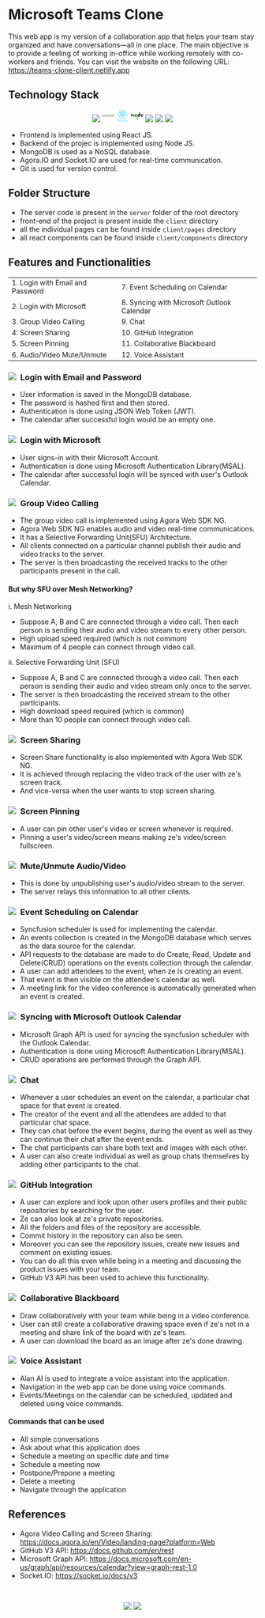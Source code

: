 # Microsoft Teams Clone
This web app is my version of a collaboration app that helps your team stay organized and have conversations—all in one place. The main objective is to provide a feeling of working in-office while working remotely with co-workers and friends. You can visit the website on the following URL: https://teams-clone-client.netlify.app

## Technology Stack
<div>
      <p align ="center">
        <code><img src="https://img.icons8.com/color/48/000000/mongodb.png" width="5%" /></code>
        <code><img src="https://raw.githubusercontent.com/devicons/devicon/master/icons/express/express-original-wordmark.svg" alt="express" width="5%" /></code>
        <code><img src="https://raw.githubusercontent.com/devicons/devicon/master/icons/react/react-original-wordmark.svg" width="5%" /></code>
        <code><img src="https://raw.githubusercontent.com/devicons/devicon/master/icons/nodejs/nodejs-original-wordmark.svg" width="5%"/></code>
        <code><img src="https://g.foolcdn.com/art/companylogos/square/api.png" width="5%"/></code>
        <code><img src="https://cdn.worldvectorlogo.com/logos/socket-io.svg" width="5%" /></code>
        <code><img src="https://img.icons8.com/color/64/000000/git.png" width="5%"/></code>
      </p>
</div>

- Frontend is implemented using React JS.
- Backend of the projec is implemented using Node JS.
- MongoDB is used as a NoSQL database.
- Agora.IO and Socket.IO are used for real-time communication.
- Git is used for version control.

## Folder Structure
- The server code is present in the `server` folder of the root directory
- front-end of the project is present inside the `client` directory
- all the individual pages can be found inside `client/pages` directory
- all react components can be found inside `client/components` directory

## Features and Functionalities
<div align="center">
  
|                                  |                                              |
|----------------------------------|----------------------------------------------|
| 1. Login with Email and Password | 7.  Event Scheduling on Calendar             |
| 2. Login with Microsoft          | 8.  Syncing with Microsoft Outlook Calendar  |
| 3. Group Video Calling           | 9.  Chat                                     |
| 4. Screen Sharing                | 10. GitHub Integration                       |
| 5. Screen Pinning                | 11. Collaborative Blackboard                 |
| 6. Audio/Video Mute/Unmute       | 12. Voice Assistant                          |
</div>

### <img src="https://img.icons8.com/color/48/000000/gmail--v2.gif" width="30px" />&ensp;Login with Email and Password
- User information is saved in the MongoDB database.
- The password is hashed first and then stored.
- Authentication is done using JSON Web Token (JWT).
- The calendar after successful login would be an empty one.

### <img src="https://img.icons8.com/color/48/000000/microsoft.png" width="30px" />&ensp;Login with Microsoft
- User signs-in with their Microsoft Account.
- Authentication is done using Microsoft Authentication Library(MSAL).
- The calendar after successful login will be synced with user's Outlook Calendar.

### <img src="https://img.icons8.com/color/48/000000/video-call--v2.gif" width="30px" />&ensp;Group Video Calling
- The group video call is implemented using Agora Web SDK NG.
- Agora Web SDK NG enables audio and video real-time communications.
- It has a Selective Forwarding Unit(SFU) Architecture.
- All clients connected on a particular channel publish their audio and video tracks to the server.
- The server is then broadcasting the received tracks to the other participants present in the call.

#### But why SFU over Mesh Networking?
i. Mesh Networking
  - Suppose A, B and C are connected through a video call. Then each person is sending their audio and video stream to every other person.
  -	High upload speed required (which is not common)
  -	Maximum of 4 people can connect through video call.

ii. Selective Forwarding Unit (SFU)
  -	Suppose A, B and C are connected through a video call. Then each person is sending their audio and video stream only once to the server.
  -	The server is then broadcasting the received stream to the other participants.
  -	High download speed required (which is common)
  -	More than 10 people can connect through video call.

### <img src="https://user-images.githubusercontent.com/53896251/125394567-7cfec300-e3c7-11eb-9ae1-c136e2f1c6e0.png" width="30px" />&ensp;Screen Sharing
- Screen Share functionality is also implemented with Agora Web SDK NG.
- It is achieved through replacing the video track of the user with ze's screen track.
- And vice-versa when the user wants to stop screen sharing.

### <img src="https://img.icons8.com/ios-glyphs/30/3498DB/pin3--v2.gif" width="30px" />&ensp;Screen Pinning
- A user can pin other user's video or screen whenever is required.
- Pinning a user's video/screen means making ze's video/screen fullscreen.

### <img src="https://img.icons8.com/color/48/000000/block-microphone--v2.gif" width="30px" />&ensp;Mute/Unmute Audio/Video
- This is done by unpublishing user's audio/video stream to the server.
- The server relays this information to all other clients.

### <img src="https://img.icons8.com/color/48/000000/calendar--v2.gif" width="30px" />&ensp;Event Scheduling on Calendar
- Syncfusion scheduler is used for implementing the calendar.
- An events collection is created in the MongoDB database which serves as the data source for the calendar.
- API requests to the database are made to do Create, Read, Update and Delete(CRUD) operations on the events collection through the calendar.
- A user can add attendees to the event, when ze is creating an event.
- That event is then visible on the attendee's calendar as well.
- A meeting link for the video conference is automatically generated when an event is created.

### <img src="https://img.icons8.com/color/48/000000/microsoft-outlook-2019--v2.png" width="30px" />&ensp;Syncing with Microsoft Outlook Calendar
- Microsoft Graph API is used for syncing the syncfusion scheduler with the Outlook Calendar.
- Authentication is done using Microsoft Authentication Library(MSAL).
- CRUD operations are performed through the Graph API.

### <img src="https://img.icons8.com/color/48/000000/chat--v3.gif" width="30px" />&ensp;Chat
- Whenever a user schedules an event on the calendar, a particular chat space for that event is created.
- The creator of the event and all the attendees are added to that particular chat space.
- They can chat before the event begins, during the event as well as they can continue their chat after the event ends.
- The chat participants can share both text and images with each other.
- A user can also create individual as well as group chats themselves by adding other participants to the chat.

### <img src="https://img.icons8.com/color/48/000000/github--v3.gif" width="30px" />&ensp;GitHub Integration
- A user can explore and look upon other users profiles and their public repositories by searching for the user.
- Ze can also look at ze's private repositories.
- All the folders and files of the repository are accessible.
- Commit history in the repository can also be seen.
- Moreover you can see the repository issues, create new issues and comment on existing issues.
- You can do all this even while being in a meeting and discussing the product issues with your team.
- GitHub V3 API has been used to achieve this functionality.

### <img src="https://img.icons8.com/doodle/48/000000/whiteboard.png" width="30px" />&ensp;Collaborative Blackboard
- Draw collaboratively with your team while being in a video conference.
- User can still create a collaborative drawing space even if ze's not in a meeting and share link of the board with ze's team.
- A user can download the board as an image after ze's done drawing.

### <img src="https://img.icons8.com/ios-glyphs/30/3498DB/voice-presentation--v2.gif" width="30px" />&ensp;Voice Assistant
- Alan AI is used to integrate a voice assistant into the application.
- Navigation in the web app can be done using voice commands.
- Events/Meetings on the calendar can be scheduled, updated and deleted using voice commands.

#### Commands that can be used
- All simple conversations
- Ask about what this application does
- Schedule a meeting on specific date and time
- Schedule a meeting now
- Postpone/Prepone a meeting
- Delete a meeting
- Navigate through the application

## References
- Agora Video Calling and Screen Sharing: https://docs.agora.io/en/Video/landing-page?platform=Web
- GitHub V3 API: https://docs.github.com/en/rest
- Microsoft Graph API: https://docs.microsoft.com/en-us/graph/api/resources/calendar?view=graph-rest-1.0
- Socket.IO: https://socket.io/docs/v3

<br />

<p align = "center">
  <img src = "http://ForTheBadge.com/images/badges/built-with-love.svg">
  <img src = "https://forthebadge.com/images/badges/made-with-javascript.svg">
</p>
